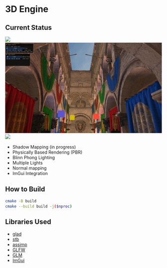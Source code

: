 # 3D Engine

## Current Status

![](./docs/assets/render-sponza-new.png)
![](./docs/assets/render-sponza-multiple-lights.png)
![](./docs/assets/render-sponza-2.png)

- Shadow Mapping (in progress)
- Physically Based Rendering (PBR)
- Blinn Phong Lighting
- Multiple Lights
- Normal mapping
- ImGui Integration

## How to Build

```sh
cmake -B build
cmake --build build -j($nproc)
```

## Libraries Used

- [glad](https://github.com/Dav1dde/glad)
- [stb](https://github.com/nothings/stb)
- [assimp](https://github.com/assimp/assimp)
- [GLFW](https://github.com/glfw/glfw/)
- [GLM](https://github.com/g-truc/glm)
- [ImGui](https://github.com/ocornut/imgui/)